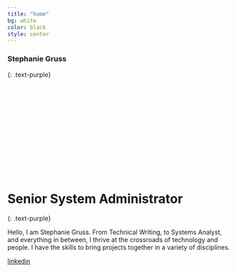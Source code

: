 ```yaml
---
title: "home"
bg: white
color: black
style: center
---
```


### Stephanie Gruss
{: .text-purple}

<style type="text/css">
  .img-circular{
 width: 200px;
 height: 200px;
  margin: auto;
 background-image: url('img/me.jpg');
 background-size: cover;
 display: block;
 border-radius: 100px;
 -webkit-border-radius: 100px;
 -moz-border-radius: 100px;
}
             </style>
<div class="img-circular"></div>

# Senior System Administrator
{: .text-purple}


Hello, I am Stephanie Gruss.  From Technical Writing, to Systems Analyst, and everything in between, I thrive at the crossroads of technology and people.  I have the skills to bring projects together in a variety of disciplines.

<a href="" class="btn btn-default btn-lg"><i class="fa fa-linkedin fa-fw"></i> <span class="network-name">linkedin</span></a>
